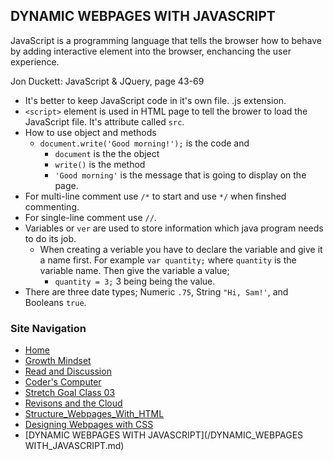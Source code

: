 ## DYNAMIC WEBPAGES WITH JAVASCRIPT

JavaScript is a programming language that tells the browser how to behave by adding interactive element into the browser, enchancing the user experience. 

Jon Duckett: JavaScript & JQuery, page 43-69
- It's better to keep JavaScript code in it's own file. .js extension.  
- `<script>` element is  used in HTML page to tell the brower to load the JavaScript file. It's attribute called `src`. 
- How to use object and methods
    - `document.write('Good morning!');` is the code and 
        - `document` is the the object
        - `write()` is the method 
        - `'Good morning'` is the message that is going to display on the page. 
- For multi-line comment use `/*` to start and use `*/` when finshed commenting. 
- For single-line comment use `//`. 
- Variables or `ver` are used to store information which java program needs to do its job. 
    - When creating a veriable you have to declare the variable and give it a name first. For example `var quantity;` where `quantity` is the variable name. Then give the variable a value; 
        - `quantity = 3;` 3 being being the value. 
- There are three date types; Numeric `.75`, String `"Hi, Sam!'`, and Booleans `true`.  

### Site Navigation
- [Home](/README.md)
- [Growth Mindset](/GrowthMindset.md)
- [Read and Discussion](/Discussion.md)
- [Coder's Computer](/Coder'sComputer.md) 
- [Stretch Goal Class 03](/StretchGoalClass03.md)
- [Revisons and the Cloud](/Revisions_And_The_Cloud.md)
- [Structure_Webpages_With_HTML](/STRUCTURE_WEBPAGES_WITH_HTML.md)
- [Designing Webpages with CSS](/DESIGN_WEBPAGES_WITH_CSS.md)
- [DYNAMIC WEBPAGES WITH JAVASCRIPT](/DYNAMIC_WEBPAGES WITH_JAVASCRIPT.md)
